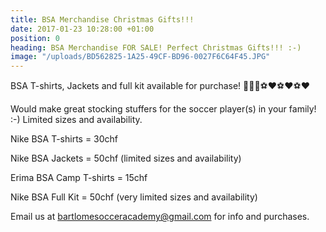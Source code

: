 ```yaml
---
title: BSA Merchandise Christmas Gifts!!!
date: 2017-01-23 10:28:00 +01:00
position: 0
heading: BSA Merchandise FOR SALE! Perfect Christmas Gifts!!! :-)
image: "/uploads/BD562825-1A25-49CF-BD96-0027F6C64F45.JPG"
---
```


BSA T-shirts, Jackets and full kit available for purchase!
👕👕👕⚽️❤⚽️❤⚽️❤

Would make great stocking stuffers for the soccer player(s) in your family! :-) Limited sizes and availability.

Nike BSA T-shirts = 30chf

Nike BSA Jackets = 50chf (limited sizes and availability)

Erima BSA Camp T-shirts = 15chf

Nike BSA Full Kit = 50chf (very limited sizes and availability)


Email us at bartlomesocceracademy@gmail.com for info and purchases.